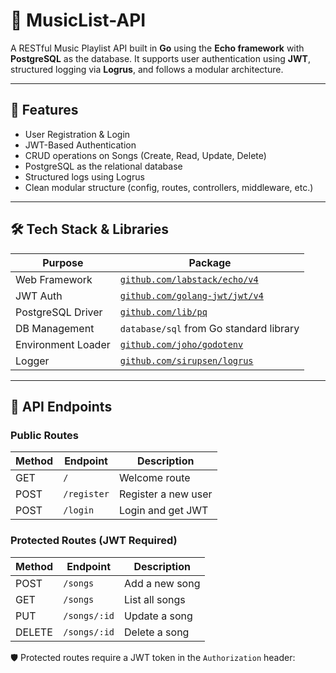 # 🎵 MusicList-API

A RESTful Music Playlist API built in **Go** using the **Echo framework** with **PostgreSQL** as the database. It supports user authentication using **JWT**, structured logging via **Logrus**, and follows a modular architecture.

---

## 🚀 Features

- User Registration & Login
- JWT-Based Authentication
- CRUD operations on Songs (Create, Read, Update, Delete)
- PostgreSQL as the relational database
- Structured logs using Logrus
- Clean modular structure (config, routes, controllers, middleware, etc.)

---

## 🛠 Tech Stack & Libraries

| Purpose            | Package                                      |
|--------------------|----------------------------------------------|
| Web Framework      | [`github.com/labstack/echo/v4`](https://echo.labstack.com/) |
| JWT Auth           | [`github.com/golang-jwt/jwt/v4`](https://github.com/golang-jwt/jwt) |
| PostgreSQL Driver  | [`github.com/lib/pq`](https://pkg.go.dev/github.com/lib/pq) |
| DB Management      | `database/sql` from Go standard library      |
| Environment Loader | [`github.com/joho/godotenv`](https://github.com/joho/godotenv) |
| Logger             | [`github.com/sirupsen/logrus`](https://github.com/sirupsen/logrus) |

---

## 🧾 API Endpoints

### Public Routes

| Method | Endpoint     | Description          |
|--------|--------------|----------------------|
| GET    | `/`          | Welcome route        |
| POST   | `/register`  | Register a new user  |
| POST   | `/login`     | Login and get JWT    |

### Protected Routes (JWT Required)

| Method | Endpoint        | Description          |
|--------|------------------|----------------------|
| POST   | `/songs`         | Add a new song       |
| GET    | `/songs`         | List all songs       |
| PUT    | `/songs/:id`     | Update a song        |
| DELETE | `/songs/:id`     | Delete a song        |

🛡️ Protected routes require a JWT token in the `Authorization` header: